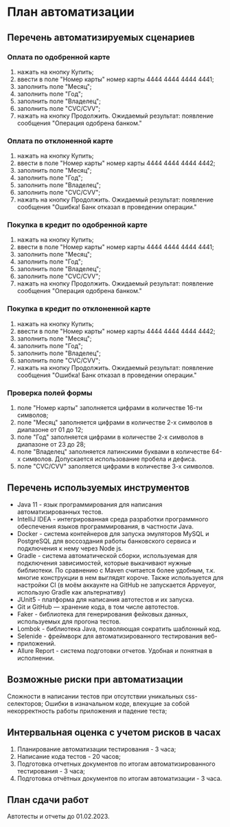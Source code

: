 # План автоматизации


## Перечень автоматизируемых сценариев

### Оплата по одобренной карте
1. нажать на кнопку Купить;
2. ввести в поле "Номер карты" номер карты 4444 4444 4444 4441;
3. заполнить поле "Месяц";
4. заполнить поле "Год";
5. заполнить поле "Владелец";
6. заполнить поле "CVC/CVV";
7. нажать на кнопку Продолжить.
Ожидаемый результат: появление сообщения "Операция одобрена банком."

### Оплата по отклоненной карте
1. нажать на кнопку Купить;
2. ввести в поле "Номер карты" номер карты 4444 4444 4444 4442;
3. заполнить поле "Месяц";
4. заполнить поле "Год";
5. заполнить поле "Владелец";
6. заполнить поле "CVC/CVV";
7. нажать на кнопку Продолжить.
Ожидаемый результат: появление сообщения "Ошибка! Банк отказал в проведении операции."

### Покупка в кредит по одобренной карте
1. нажать на кнопку Купить;
2. ввести в поле "Номер карты" номер карты 4444 4444 4444 4441;
3. заполнить поле "Месяц";
4. заполнить поле "Год";
5. заполнить поле "Владелец";
6. заполнить поле "CVC/CVV";
7. нажать на кнопку Продолжить.
Ожидаемый результат: появление сообщения "Операция одобрена банком."

### Покупка в кредит по отклоненной карте
1. нажать на кнопку Купить;
2. ввести в поле "Номер карты" номер карты 4444 4444 4444 4442;
3. заполнить поле "Месяц";
4. заполнить поле "Год";
5. заполнить поле "Владелец";
6. заполнить поле "CVC/CVV";
7. нажать на кнопку Продолжить.
Ожидаемый результат: появление сообщения "Ошибка! Банк отказал в проведении операции."

### Проверка полей формы
1. поле "Номер карты" заполняется цифрами в количестве 16-ти символов;
2. поле "Месяц" заполняется цифрами в количестве 2-х символов в диапазоне от 01 до 12;
3. поле "Год" заполняется цифрами в количестве 2-х символов в диапазоне от 23 до 28;
4. поле "Владелец" заполняется латинскими буквами в количестве 64-х символов. Допускается использование пробела и дефиса. 
5. поле "CVC/CVV" заполяется цифрами в количестве 3-х символов.


## Перечень используемых инструментов

* Java 11 - язык программирования для написания автоматизированных тестов.
* IntelliJ IDEA - интегрированная среда разработки программного обеспечения языков программирования, в частности Java.
* Docker - система контейнеров для запуска эмуляторов MySQL и PostgreSQL для воссоздания работы банковского сервиса и подключения к нему через Node js.
* Gradle - система автоматической сборки, используемая для подключения зависимостей, которые выкачивают нужные библиотеки. По сравнению с Maven считается более удобным, т.к. многие конструкции в нем выглядят короче. Также используется для настройки CI (в моём аккаунте на GitHub не запускается Appveyor, использую Gradle как альтернативу)
* JUnit5 - платформа для написания автотестов и их запуска.
* Git и GitHub — хранение кода, в том числе автотестов.
* Faker - библиотека для генерирования фейковых данных, используемых для прогона тестов.
* Lombok - библиотека Java, позволяющая сократить шаблонный код.
* Selenide - фреймворк для автоматизированного тестирования веб-
* приложений.
* Allure Report - система подготовки отчетов. Удобная и понятная в исполнении.


## Возможные риски при автоматизации

Сложности в написании тестов при отсутствии уникальных css-селекторов;
Ошибки в изначальном коде, влекущие за собой некорректность работы приложения и падение теста;


## Интервальная оценка с учетом рисков в часах

1. Планирование автоматизации тестирования - 3 часа;
2. Написание кода тестов - 20 часов;
3. Подготовка отчетных документов по итогам автоматизированного тестирования - 3 часа;
4. Подготовка отчётных документов по итогам автоматизации - 3 часа.


## План сдачи работ

Автотесты и отчеты до 01.02.2023. 
